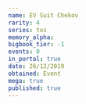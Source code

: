 ```yaml
---
name: EV Suit Chekov
rarity: 4
series: tos
memory_alpha:
bigbook_tier: -1
events: 0
in_portal: true
date: 26/12/2019
obtained: Event
mega: true
published: true
---
```



